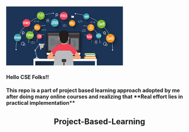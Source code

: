 ![](https://github.com/manvi0308/Project-Based-Learning/blob/main/Beginner%20Python%20Projects/Images/download%20(1).jpg)

<h4>Hello CSE Folks!!<br>

<h4>This repo is a part of project based learning approach adopted by me after doing many online courses and realizing that **Real effort lies in practical implementation**</h4>

<h2 align ="center">Project-Based-Learning</h2>


